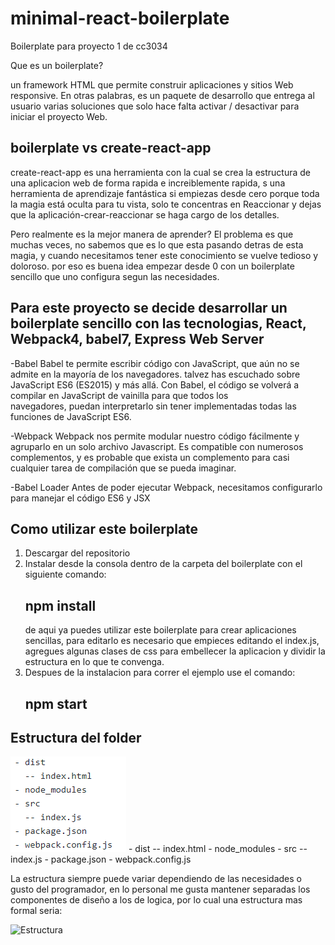 # minimal-react-boilerplate
Boilerplate para proyecto 1 de cc3034

Que es un boilerplate?

un framework HTML que permite construir aplicaciones y sitios Web responsive. En otras palabras, es un paquete de desarrollo que entrega al usuario varias soluciones que solo hace falta activar / desactivar para iniciar el proyecto Web.

## boilerplate vs create-react-app

create-react-app es una herramienta con la cual se crea la estructura de una aplicacion web de forma rapida e increiblemente rapida, s una herramienta de aprendizaje fantástica si empiezas desde cero porque toda la magia está oculta para tu vista, solo te concentras en Reaccionar y dejas que la aplicación-crear-reaccionar se haga cargo de los detalles.

Pero realmente es la mejor manera de aprender?
El problema es que muchas veces, no sabemos que es lo que esta pasando detras de esta magia, y cuando necesitamos tener este conocimiento se vuelve tedioso y doloroso.
por eso es buena idea empezar desde 0 con un boilerplate sencillo que uno configura segun las necesidades.

## Para este proyecto se decide desarrollar un boilerplate sencillo con las tecnologias, React, Webpack4, babel7, Express Web Server

-Babel
  Babel te permite escribir código con JavaScript, que aún no se admite en la mayoría de los navegadores. talvez has escuchado sobre 
  JavaScript ES6 (ES2015) y más allá. Con Babel, el código se volverá a compilar en JavaScript de vainilla para que todos los    
  navegadores, puedan interpretarlo sin tener implementadas todas las funciones de JavaScript ES6.
 
-Webpack
  Webpack nos permite modular nuestro código fácilmente y agruparlo en un solo archivo Javascript. Es compatible con numerosos
  complementos, y es probable que exista un complemento para casi cualquier tarea de compilación que se pueda imaginar.
  
 -Babel Loader
  Antes de poder ejecutar Webpack, necesitamos configurarlo para manejar el código ES6 y JSX

## Como utilizar este boilerplate
1. Descargar del repositorio
2. Instalar desde la consola dentro de la carpeta del boilerplate con el siguiente comando:
   ## npm install
   de aqui ya puedes utilizar este boilerplate para crear aplicaciones sencillas, para editarlo es necesario
   que empieces editando el index.js, agregues algunas clases de css para embellecer la aplicacion y dividir la estructura en lo que te    convenga.
3. Despues de la instalacion para correr el ejemplo use el comando:
   ## npm start 

## Estructura del folder
<img src="estructura.png" alt="Estructura"/>
- dist
  -- index.html
- node_modules
- src
  -- index.js
- package.json
- webpack.config.js

La estructura siempre puede variar dependiendo de las necesidades o gusto del programador, en lo personal me gusta mantener separadas los componentes de diseño a los de logica, por lo cual una estructura mas formal seria:

<img src="/estructura2.png" alt="Estructura"/>
